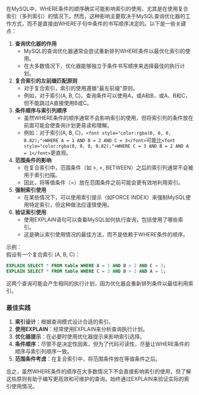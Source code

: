 <font style="color:rgba(0, 0, 0, 0.82);">在MySQL中，WHERE条件的顺序确实可能影响索引的使用，尤其是在使用复合索引（多列索引）的情况下。然而，这种影响主要取决于MySQL查询优化器的工作方式，而不是直接由WHERE子句中条件的书写顺序决定的。以下是一些关键点：</font>

1. **<font style="color:rgba(0, 0, 0, 0.82);">查询优化器的作用</font>**
    - <font style="color:rgba(0, 0, 0, 0.82);">MySQL的查询优化器通常会尝试重新排列WHERE条件以最优化索引的使用。</font>
    - <font style="color:rgba(0, 0, 0, 0.82);">在大多数情况下，优化器能够独立于条件书写顺序来选择最佳的执行计划。</font>
2. **<font style="color:rgba(0, 0, 0, 0.82);">复合索引的左前缀匹配原则</font>**
    - <font style="color:rgba(0, 0, 0, 0.82);">对于复合索引，索引的使用遵循"最左前缀"原则。</font>
    - <font style="color:rgba(0, 0, 0, 0.82);">例如，对于索引(A, B, C)，查询条件可以使用A，或A和B，或A、B和C，但不能跳过A直接使用B或C。</font>
3. **<font style="color:rgba(0, 0, 0, 0.82);">条件顺序与索引列顺序</font>**
    - <font style="color:rgba(0, 0, 0, 0.82);">虽然WHERE条件的顺序通常不会影响索引的使用，但将索引列的条件放在前面可能会使查询计划更易读和理解。</font>
    - <font style="color:rgba(0, 0, 0, 0.82);">例如：对于索引(A, B, C)，</font>`<font style="color:rgba(0, 0, 0, 0.82);">WHERE A = 1 AND B = 2 AND C = 3</font>`<font style="color:rgba(0, 0, 0, 0.82);">可能比</font>`<font style="color:rgba(0, 0, 0, 0.82);">WHERE C = 3 AND B = 2 AND A = 1</font>`<font style="color:rgba(0, 0, 0, 0.82);">更直观。</font>
4. **<font style="color:rgba(0, 0, 0, 0.82);">范围条件的影响</font>**
    - <font style="color:rgba(0, 0, 0, 0.82);">在复合索引中，范围条件（如 >, <, BETWEEN）之后的索引列通常不会被用于索引扫描。</font>
    - <font style="color:rgba(0, 0, 0, 0.82);">因此，将等值条件（=）放在范围条件之前可能会更有效地利用索引。</font>
5. **<font style="color:rgba(0, 0, 0, 0.82);">强制索引使用</font>**
    - <font style="color:rgba(0, 0, 0, 0.82);">在某些情况下，可以使用索引提示（如FORCE INDEX）来强制MySQL使用特定索引，但这种做法应谨慎使用。</font>
6. **<font style="color:rgba(0, 0, 0, 0.82);">验证索引使用</font>**
    - <font style="color:rgba(0, 0, 0, 0.82);">使用EXPLAIN语句可以查看MySQL如何执行查询，包括使用了哪些索引。</font>
    - <font style="color:rgba(0, 0, 0, 0.82);">这是确认索引使用情况的最佳方法，而不是依赖于WHERE条件的顺序。</font>

<font style="color:rgba(0, 0, 0, 0.82);">示例：  
</font><font style="color:rgba(0, 0, 0, 0.82);">假设有一个复合索引 (A, B, C)：</font>

```sql
EXPLAIN SELECT * FROM table WHERE A = 1 AND B > 2 AND C = 3;  
EXPLAIN SELECT * FROM table WHERE C = 3 AND B > 2 AND A = 1;
```

<font style="color:rgba(0, 0, 0, 0.82);">这两个查询可能会产生相同的执行计划，因为优化器会重新排列条件以最佳利用索引。</font>

### <font style="color:rgba(0, 0, 0, 0.82);">最佳实践</font>
1. **<font style="color:rgba(0, 0, 0, 0.82);">索引设计</font>**<font style="color:rgba(0, 0, 0, 0.82);">：根据查询模式设计合适的索引。</font>
2. **<font style="color:rgba(0, 0, 0, 0.82);">使用EXPLAIN</font>**<font style="color:rgba(0, 0, 0, 0.82);">：经常使用EXPLAIN来分析查询执行计划。</font>
3. **<font style="color:rgba(0, 0, 0, 0.82);">优化器提示</font>**<font style="color:rgba(0, 0, 0, 0.82);">：在必要时使用优化器提示来影响索引选择。</font>
4. **<font style="color:rgba(0, 0, 0, 0.82);">条件顺序</font>**<font style="color:rgba(0, 0, 0, 0.82);">：尽管不是决定性因素，但为了代码可读性，尽量让WHERE条件的顺序与索引列顺序一致。</font>
5. **<font style="color:rgba(0, 0, 0, 0.82);">范围条件考虑</font>**<font style="color:rgba(0, 0, 0, 0.82);">：在复合索引中，将范围条件放在等值条件之后。</font>

<font style="color:rgba(0, 0, 0, 0.82);">总之，虽然WHERE条件的顺序在大多数情况下不会直接影响索引的使用，但了解这些原则有助于编写更高效和可维护的查询。始终通过EXPLAIN来验证实际的索引使用情况。</font>

